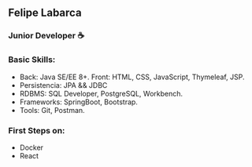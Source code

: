 ## **Felipe Labarca**  


### Junior Developer ☕ 

### Basic Skills:
- Back: Java SE/EE 8+. Front: HTML, CSS, JavaScript, Thymeleaf, JSP.
- Persistencia: JPA && JDBC
- RDBMS: SQL Developer, PostgreSQL, Workbench.
- Frameworks: SpringBoot, Bootstrap.
- Tools: Git, Postman.

### First Steps on:
- Docker
- React







